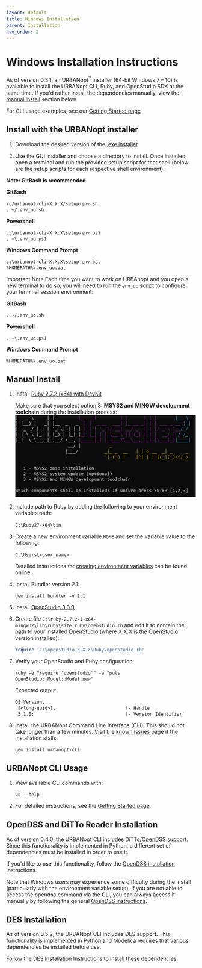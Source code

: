 ```yaml
---
layout: default
title: Windows Installation
parent: Installation
nav_order: 2
---
```


# Windows Installation Instructions

As of version 0.3.1, an URBANopt<sup>&trade;</sup> installer (64-bit Windows 7 – 10) is available to install the URBANopt CLI, Ruby, and OpenStudio SDK at the same time.  If you'd rather install the dependencies manually, view the [manual install](#manual-install) section below.  

For CLI usage examples, see our [Getting Started page](../getting_started/getting_started.md)

## Install with the URBANopt installer

1. Download the desired version of the [.exe installer](http://urbanopt-cli-installers.s3-website-us-west-2.amazonaws.com/). 

1. Use the GUI installer and choose a directory to install. Once installed, open a  terminal and run the provided setup script for that shell (below are the setup scripts for each respective shell environment).

**Note: GitBash is recommended**

**GitBash**
```terminal
/c/urbanopt-cli-X.X.X/setup-env.sh  
. ~/.env_uo.sh  
```

**Powershell**
```terminal
c:\urbanopt-cli-X.X.X\setup-env.ps1  
. ~\.env_uo.ps1  
```

**Windows Command Prompt**
```terminal
c:\urbanopt-cli-X.X.X\setup-env.bat  
%HOMEPATH%\.env_uo.bat  
``` 



<span class="label label-red">Important Note</span> Each time you want to work on URBAnopt and you open a new terminal to do so, you will need to run the `env_uo` script to configure your terminal session environment:

**GitBash**
```terminal
. ~/.env_uo.sh  
```

**Powershell**
```terminal
. ~\.env_uo.ps1  
```

**Windows Command Prompt**
```terminal
%HOMEPATH%\.env_uo.bat  
``` 

## Manual Install

1. Install [Ruby 2.7.2 (x64) with DevKit](https://github.com/oneclick/rubyinstaller2/releases/download/RubyInstaller-2.7.2-1/rubyinstaller-devkit-2.7.2-1-x64.exe)  

	Make sure that you select option 3: **MSYS2 and MINGW development toolchain** during the installation process:
	![installer options](../doc_files/ruby_windows.png)

1. Include path to Ruby by adding the following to your environment variables path: 

	`C:\Ruby27-x64\bin`
1. Create a new environment variable `HOME` and set the variable value to the following: 

	`C:\Users\<user_name>`

	Detailed instructions for [creating environment variables](https://helpdeskgeek.com/how-to/create-custom-environment-variables-in-windows/) can be found online.
1. Install Bundler version 2.1:

	```terminal
	gem install bundler -v 2.1
	```

1. Install [OpenStudio 3.3.0](https://github.com/NREL/OpenStudio/releases/tag/v3.3.0)  

1. Create file `C:\ruby-2.7.2-1-x64-mingw32\lib\ruby\site_ruby\openstudio.rb` and edit it to contain the path to your installed OpenStudio (where X.X.X is the OpenStudio version installed):

	```ruby
	require 'C:\openstudio-X.X.X\Ruby\openstudio.rb'
	```

1. Verify your OpenStudio and Ruby configuration:

	```terminal
	ruby -e "require 'openstudio'" -e "puts OpenStudio::Model::Model.new"
	```

	Expected output:

	```terminal
	OS:Version,
	 {<long-uuid>},                          !- Handle
	 3.1.0;                                  !- Version Identifier`
	 ```

1. Install the URBANopt Command Line Interface (CLI). This should not take longer than a few minutes. Visit the [known issues](../developer_resources/known_issues.md) page if the installation stalls.

    ```terminal
    gem install urbanopt-cli
    ```

## URBANopt CLI Usage

1. View available CLI commands with:

    ```terminal
    uo --help
    ```

1. For detailed instructions, see the [Getting Started page](../getting_started/getting_started.md).

## OpenDSS and DiTTo Reader Installation

As of version 0.4.0, the URBANopt CLI includes DiTTo/OpenDSS support.  Since this functionality is implemented in Python, a different set of dependencies must be installed in order to use it.  

If you'd like to use this functionality, follow the [OpenDSS installation](./ditto_reader.md) instructions.  

Note that Windows users may experience some difficulty during the install (particularly with the environment variable setup).  If you are not able to access the opendss command via the CLI, you can always access it manually by following the general [OpenDSS instructions](../workflows/opendss/opendss.md#converting-and-running-opendss).

## DES Installation

As of version 0.5.2, the URBANopt CLI includes DES support.  This functionality is implemented in Python and Modelica requires that various dependencies be installed before use. 

Follow the [DES Installation Instructions](./des_installation.md) to install these dependencies.
